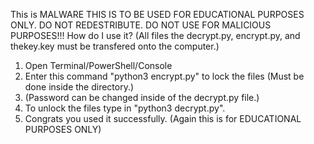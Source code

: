 This is MALWARE THIS IS TO BE USED FOR EDUCATIONAL PURPOSES ONLY. DO NOT REDESTRIBUTE. DO NOT USE FOR MALICIOUS PURPOSES!!!
How do I use it? (All files the decrypt.py, encrypt.py, and thekey.key must be transfered onto the computer.)

1. Open Terminal/PowerShell/Console
2. Enter this command "python3 encrypt.py" to lock the files (Must be done inside the directory.)
3. (Password can be changed inside of the decrypt.py file.)
4. To unlock the files type in "python3 decrypt.py".
5. Congrats you used it successfully. (Again this is for EDUCATIONAL PURPOSES ONLY)
